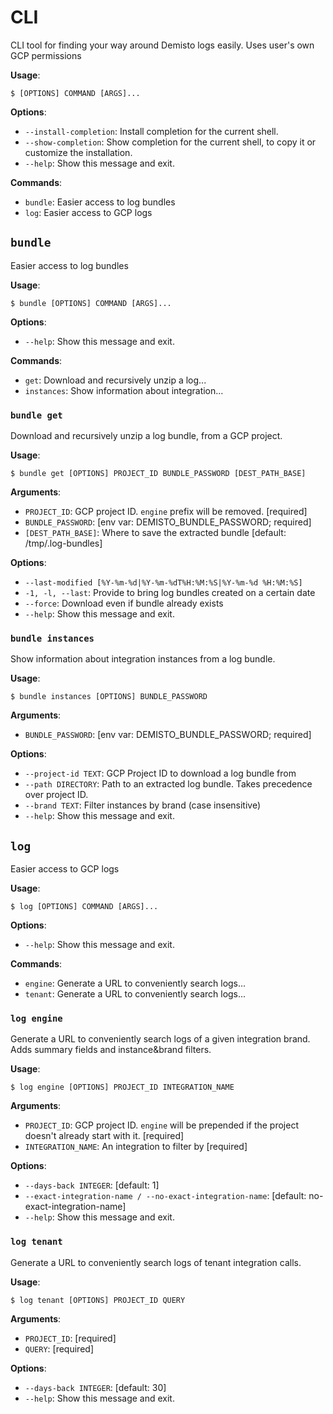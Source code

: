 # CLI

CLI tool for finding your way around Demisto logs easily. Uses user&#x27;s own GCP permissions

**Usage**:

```console
$ [OPTIONS] COMMAND [ARGS]...
```

**Options**:

* `--install-completion`: Install completion for the current shell.
* `--show-completion`: Show completion for the current shell, to copy it or customize the installation.
* `--help`: Show this message and exit.

**Commands**:

* `bundle`: Easier access to log bundles
* `log`: Easier access to GCP logs

## `bundle`

Easier access to log bundles

**Usage**:

```console
$ bundle [OPTIONS] COMMAND [ARGS]...
```

**Options**:

* `--help`: Show this message and exit.

**Commands**:

* `get`: Download and recursively unzip a log...
* `instances`: Show information about integration...

### `bundle get`

Download and recursively unzip a log bundle, from a GCP project.

**Usage**:

```console
$ bundle get [OPTIONS] PROJECT_ID BUNDLE_PASSWORD [DEST_PATH_BASE]
```

**Arguments**:

* `PROJECT_ID`: GCP project ID. `engine` prefix will be removed.  [required]
* `BUNDLE_PASSWORD`: [env var: DEMISTO_BUNDLE_PASSWORD; required]
* `[DEST_PATH_BASE]`: Where to save the extracted bundle  [default: /tmp/.log-bundles]

**Options**:

* `--last-modified [%Y-%m-%d|%Y-%m-%dT%H:%M:%S|%Y-%m-%d %H:%M:%S]`
* `-1, -l, --last`: Provide to bring log bundles created on a certain date
* `--force`: Download even if bundle already exists
* `--help`: Show this message and exit.

### `bundle instances`

Show information about integration instances from a log bundle.

**Usage**:

```console
$ bundle instances [OPTIONS] BUNDLE_PASSWORD
```

**Arguments**:

* `BUNDLE_PASSWORD`: [env var: DEMISTO_BUNDLE_PASSWORD; required]

**Options**:

* `--project-id TEXT`: GCP Project ID to download a log bundle from
* `--path DIRECTORY`: Path to an extracted log bundle. Takes precedence over project ID.
* `--brand TEXT`: Filter instances by brand (case insensitive)
* `--help`: Show this message and exit.

## `log`

Easier access to GCP logs

**Usage**:

```console
$ log [OPTIONS] COMMAND [ARGS]...
```

**Options**:

* `--help`: Show this message and exit.

**Commands**:

* `engine`: Generate a URL to conveniently search logs...
* `tenant`: Generate a URL to conveniently search logs...

### `log engine`

Generate a URL to conveniently search logs of a given integration brand. Adds summary fields and instance&amp;brand filters.

**Usage**:

```console
$ log engine [OPTIONS] PROJECT_ID INTEGRATION_NAME
```

**Arguments**:

* `PROJECT_ID`: GCP project ID. `engine` will be prepended if the project doesn&#x27;t already start with it.  [required]
* `INTEGRATION_NAME`: An integration to filter by  [required]

**Options**:

* `--days-back INTEGER`: [default: 1]
* `--exact-integration-name / --no-exact-integration-name`: [default: no-exact-integration-name]
* `--help`: Show this message and exit.

### `log tenant`

Generate a URL to conveniently search logs of tenant integration calls.

**Usage**:

```console
$ log tenant [OPTIONS] PROJECT_ID QUERY
```

**Arguments**:

* `PROJECT_ID`: [required]
* `QUERY`: [required]

**Options**:

* `--days-back INTEGER`: [default: 30]
* `--help`: Show this message and exit.

